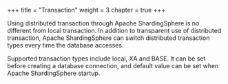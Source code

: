 +++
title = "Transaction"
weight = 3
chapter = true
+++

Using distributed transaction through Apache ShardingSphere is no different from local transaction.
In addition to transparent use of distributed transaction, Apache ShardingSphere can switch distributed transaction types every time the database accesses.

Supported transaction types include local, XA and BASE. 
It can be set before creating a database connection, and default value can be set when Apache ShardingSphere startup.
